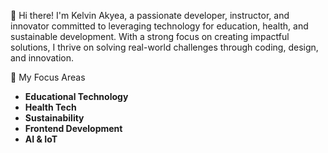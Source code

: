 👋 Hi there! 
I'm Kelvin Akyea, a passionate developer, instructor, and innovator committed to leveraging technology for education, health, and sustainable development. With a strong focus on creating impactful solutions, I thrive on solving real-world challenges through coding, design, and innovation.

🌟 My Focus Areas
- **Educational Technology**
- **Health Tech**
- **Sustainability**
- **Frontend Development**
- **AI & IoT**
